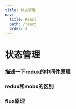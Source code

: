 ```yaml
---
title: 状态管理
nav:
  title: React
  path: /react
  order: 2
---
```


# 状态管理

### 描述一下redux的中间件原理

### redux和mobx的区别

### flux原理